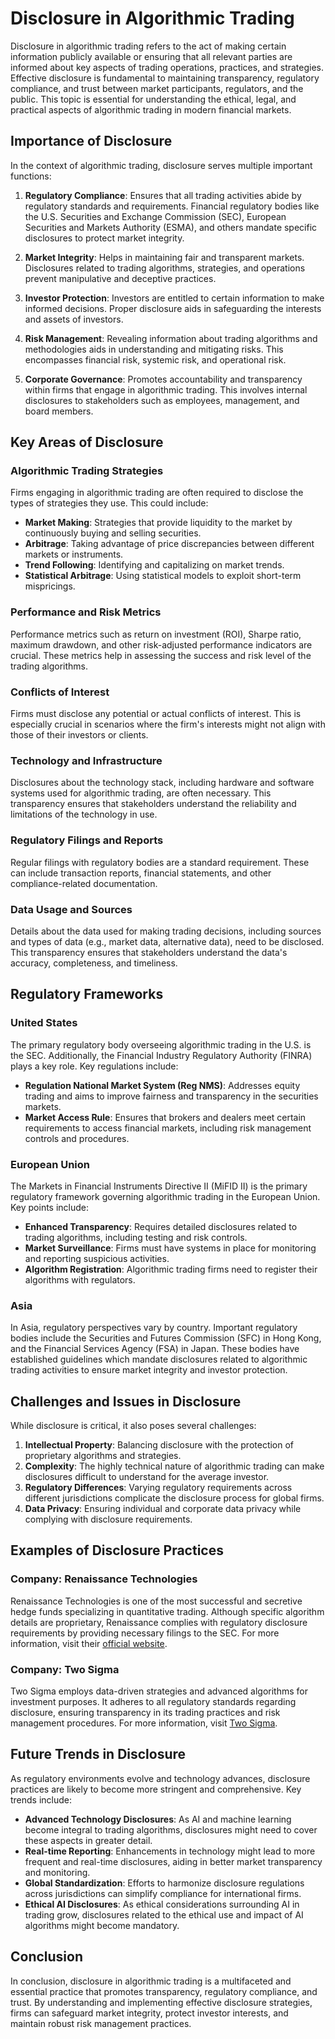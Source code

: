 # Disclosure in Algorithmic Trading

Disclosure in algorithmic trading refers to the act of making certain information publicly available or ensuring that all relevant parties are informed about key aspects of trading operations, practices, and strategies. Effective disclosure is fundamental to maintaining transparency, regulatory compliance, and trust between market participants, regulators, and the public. This topic is essential for understanding the ethical, legal, and practical aspects of algorithmic trading in modern financial markets.

## Importance of Disclosure

In the context of algorithmic trading, disclosure serves multiple important functions:

1. **Regulatory Compliance**: Ensures that all trading activities abide by regulatory standards and requirements. Financial regulatory bodies like the U.S. Securities and Exchange Commission (SEC), European Securities and Markets Authority (ESMA), and others mandate specific disclosures to protect market integrity.

2. **Market Integrity**: Helps in maintaining fair and transparent markets. Disclosures related to trading algorithms, strategies, and operations prevent manipulative and deceptive practices.

3. **Investor Protection**: Investors are entitled to certain information to make informed decisions. Proper disclosure aids in safeguarding the interests and assets of investors.

4. **Risk Management**: Revealing information about trading algorithms and methodologies aids in understanding and mitigating risks. This encompasses financial risk, systemic risk, and operational risk.

5. **Corporate Governance**: Promotes accountability and transparency within firms that engage in algorithmic trading. This involves internal disclosures to stakeholders such as employees, management, and board members.

## Key Areas of Disclosure

### Algorithmic Trading Strategies
Firms engaging in algorithmic trading are often required to disclose the types of strategies they use. This could include:

- **Market Making**: Strategies that provide liquidity to the market by continuously buying and selling securities.
- **Arbitrage**: Taking advantage of price discrepancies between different markets or instruments.
- **Trend Following**: Identifying and capitalizing on market trends.
- **Statistical Arbitrage**: Using statistical models to exploit short-term mispricings.

### Performance and Risk Metrics
Performance metrics such as return on investment (ROI), Sharpe ratio, maximum drawdown, and other risk-adjusted performance indicators are crucial. These metrics help in assessing the success and risk level of the trading algorithms.

### Conflicts of Interest
Firms must disclose any potential or actual conflicts of interest. This is especially crucial in scenarios where the firm's interests might not align with those of their investors or clients.

### Technology and Infrastructure
Disclosures about the technology stack, including hardware and software systems used for algorithmic trading, are often necessary. This transparency ensures that stakeholders understand the reliability and limitations of the technology in use.

### Regulatory Filings and Reports
Regular filings with regulatory bodies are a standard requirement. These can include transaction reports, financial statements, and other compliance-related documentation.

### Data Usage and Sources
Details about the data used for making trading decisions, including sources and types of data (e.g., market data, alternative data), need to be disclosed. This transparency ensures that stakeholders understand the data's accuracy, completeness, and timeliness.

## Regulatory Frameworks

### United States
The primary regulatory body overseeing algorithmic trading in the U.S. is the SEC. Additionally, the Financial Industry Regulatory Authority (FINRA) plays a key role. Key regulations include:

- **Regulation National Market System (Reg NMS)**: Addresses equity trading and aims to improve fairness and transparency in the securities markets.
- **Market Access Rule**: Ensures that brokers and dealers meet certain requirements to access financial markets, including risk management controls and procedures.

### European Union
The Markets in Financial Instruments Directive II (MiFID II) is the primary regulatory framework governing algorithmic trading in the European Union. Key points include:

- **Enhanced Transparency**: Requires detailed disclosures related to trading algorithms, including testing and risk controls.
- **Market Surveillance**: Firms must have systems in place for monitoring and reporting suspicious activities.
- **Algorithm Registration**: Algorithmic trading firms need to register their algorithms with regulators.

### Asia
In Asia, regulatory perspectives vary by country. Important regulatory bodies include the Securities and Futures Commission (SFC) in Hong Kong, and the Financial Services Agency (FSA) in Japan. These bodies have established guidelines which mandate disclosures related to algorithmic trading activities to ensure market integrity and investor protection.

## Challenges and Issues in Disclosure

While disclosure is critical, it also poses several challenges:

1. **Intellectual Property**: Balancing disclosure with the protection of proprietary algorithms and strategies.
2. **Complexity**: The highly technical nature of algorithmic trading can make disclosures difficult to understand for the average investor.
3. **Regulatory Differences**: Varying regulatory requirements across different jurisdictions complicate the disclosure process for global firms.
4. **Data Privacy**: Ensuring individual and corporate data privacy while complying with disclosure requirements.

## Examples of Disclosure Practices

### Company: Renaissance Technologies
Renaissance Technologies is one of the most successful and secretive hedge funds specializing in quantitative trading. Although specific algorithm details are proprietary, Renaissance complies with regulatory disclosure requirements by providing necessary filings to the SEC. For more information, visit their [official website](https://www.rentec.com/).

### Company: Two Sigma
Two Sigma employs data-driven strategies and advanced algorithms for investment purposes. It adheres to all regulatory standards regarding disclosure, ensuring transparency in its trading practices and risk management procedures. For more information, visit [Two Sigma](https://www.twosigma.com/).

## Future Trends in Disclosure

As regulatory environments evolve and technology advances, disclosure practices are likely to become more stringent and comprehensive. Key trends include:

- **Advanced Technology Disclosures**: As AI and machine learning become integral to trading algorithms, disclosures might need to cover these aspects in greater detail.
- **Real-time Reporting**: Enhancements in technology might lead to more frequent and real-time disclosures, aiding in better market transparency and monitoring.
- **Global Standardization**: Efforts to harmonize disclosure regulations across jurisdictions can simplify compliance for international firms.
- **Ethical AI Disclosures**: As ethical considerations surrounding AI in trading grow, disclosures related to the ethical use and impact of AI algorithms might become mandatory.

## Conclusion

In conclusion, disclosure in algorithmic trading is a multifaceted and essential practice that promotes transparency, regulatory compliance, and trust. By understanding and implementing effective disclosure strategies, firms can safeguard market integrity, protect investor interests, and maintain robust risk management practices.